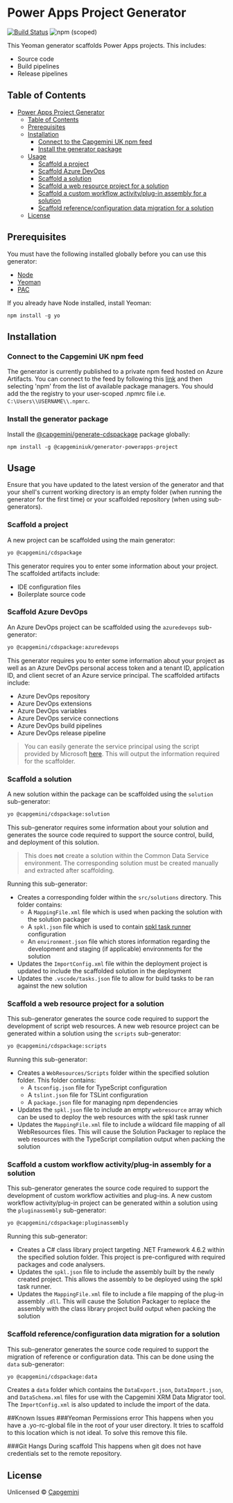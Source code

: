 # Power Apps Project Generator

[![Build Status](https://capgeminiuk.visualstudio.com/GitHub%20Support/_apis/build/status/CI-Builds/NPM%20package/powerapps-project-template?branchName=master)](https://capgeminiuk.visualstudio.com/GitHub%20Support/_build/latest?definitionId=229&branchName=master)
![npm (scoped)](https://img.shields.io/npm/v/capgeminiuk/generator-powerapps-project)

This Yeoman generator scaffolds Power Apps projects. This includes:

- Source code
- Build pipelines
- Release pipelines

## Table of Contents

- [Power Apps Project Generator](#power-apps-project-generator)
  - [Table of Contents](#table-of-contents)
  - [Prerequisites](#prerequisites)
  - [Installation](#installation)
    - [Connect to the Capgemini UK npm feed](#connect-to-the-capgemini-uk-npm-feed)
    - [Install the generator package](#install-the-generator-package)
  - [Usage](#usage)
    - [Scaffold a project](#scaffold-a-project)
    - [Scaffold Azure DevOps](#scaffold-azure-devops)
    - [Scaffold a solution](#scaffold-a-solution)
    - [Scaffold a web resource project for a solution](#scaffold-a-web-resource-project-for-a-solution)
    - [Scaffold a custom workflow activity/plug-in assembly for a solution](#scaffold-a-custom-workflow-activityplug-in-assembly-for-a-solution)
    - [Scaffold reference/configuration data migration for a solution](#scaffold-referenceconfiguration-data-migration-for-a-solution)
  - [License](#license)

## Prerequisites

You must have the following installed globally before you can use this generator:

- [Node](https://nodejs.org/en/)
- [Yeoman](https://yeoman.io/)
- [PAC](https://docs.microsoft.com/en-us/powerapps/developer/data-platform/powerapps-cli)

If you already have Node installed, install Yeoman:

```
npm install -g yo
```

## Installation

### Connect to the Capgemini UK npm feed

The generator is currently published to a private npm feed hosted on Azure Artifacts. You can connect to the feed by following this [link](https://capgeminiuk.visualstudio.com/Microsoft%20Community/_packaging?_a=connect&feed=CapgeminiIp) and then selecting 'npm' from the list of available package managers. You should add the the registry to your user-scoped .npmrc file i.e. `C:\Users\\USERNAME\\.npmrc`.

### Install the generator package

Install the [@capgemini/generate-cdspackage](https://www.npmjs.com/package/@capgeminiuk/generator-powerapps-project) package globally:

```
npm install -g @capgeminiuk/generator-powerapps-project
```

## Usage

Ensure that you have updated to the latest version of the generator and that your shell's current working directory is an empty folder (when running the generator for the first time) or your scaffolded repository (when using sub-generators).

### Scaffold a project

A new project can be scaffolded using the main generator:

```bash
yo @capgemini/cdspackage
```

This generator requires you to enter some information about your project. The scaffolded artifacts include:

- IDE configuration files
- Boilerplate source code

### Scaffold Azure DevOps

An Azure DevOps project can be scaffolded using the `azuredevops` sub-generator:

```bash
yo @capgemini/cdspackage:azuredevops
```

This generator requires you to enter some information about your project as well as an Azure DevOps personal access token and a tenant ID, application ID, and client secret of an Azure service principal. The scaffolded artifacts include:

- Azure DevOps repository
- Azure DevOps extensions
- Azure DevOps variables
- Azure DevOps service connections
- Azure DevOps build pipelines
- Azure DevOps release pipeline

> You can easily generate the service principal using the script provided by Microsoft [here](https://docs.microsoft.com/en-us/power-platform/alm/devops-build-tools#create-service-principal-and-client-secret-using-powershell). This will output the information required for the scaffolder.

### Scaffold a solution

A new solution within the package can be scaffolded using the `solution` sub-generator:

```bash
yo @capgemini/cdspackage:solution
```

This sub-generator requires some information about your solution and generates the source code required to support the source control, build, and deployment of this solution.

> This does **not** create a solution within the Common Data Service environment. The corresponding solution must be created manually and extracted after scaffolding.

Running this sub-generator:

- Creates a corresponding folder within the `src/solutions` directory. This folder contains:
  - A `MappingFile.xml` file which is used when packing the solution with the solution packager
  - A `spkl.json` file which is used to contain [spkl task runner](https://github.com/scottdurow/SparkleXrm/wiki/spkl) configuration
  - An `environment.json` file which stores information regarding the development and staging (if applicable) environments for the solution
- Updates the `ImportConfig.xml` file within the deployment project is updated to include the scaffolded solution in the deployment
- Updates the `.vscode/tasks.json` file to allow for build tasks to be ran against the new solution

### Scaffold a web resource project for a solution

This sub-generator generates the source code required to support the development of script web resources. A new web resource project can be generated within a solution using the `scripts` sub-generator:

```bash
yo @capgemini/cdspackage:scripts
```

Running this sub-generator:

- Creates a `WebResources/Scripts` folder within the specified solution folder. This folder contains:
  - A `tsconfig.json` file for TypeScript configuration
  - A `tslint.json` file for TSLint configuration
  - A `package.json` file for managing npm dependencies
- Updates the `spkl.json` file to include an empty `webresource` array which can be used to deploy the web resources with the spkl task runner
- Updates the `MappingFile.xml` file to include a wildcard file mapping of all WebResources files. This will cause the Solution Packager to replace the web resources with the TypeScript compilation output when packing the solution

### Scaffold a custom workflow activity/plug-in assembly for a solution

This sub-generator generates the source code required to support the development of custom workflow activities and plug-ins. A new custom workflow activity/plug-in project can be generated within a solution using the `pluginassembly` sub-generator:

```bash
yo @capgemini/cdspackage:pluginassembly
```

Running this sub-generator:

- Creates a C# class library project targeting .NET Framework 4.6.2 within the specified solution folder. This project is pre-configured with required packages and code analysers.
- Updates the `spkl.json` file to include the assembly built by the newly created project. This allows the assembly to be deployed using the spkl task runner.
- Updates the `MappingFile.xml` file to include a file mapping of the plug-in assembly `.dll`. This will cause the Solution Packager to replace the assembly with the class library project build output when packing the solution

### Scaffold reference/configuration data migration for a solution

This sub-generator generates the source code required to support the migration of reference or configuration data. This can be done using the `data` sub-generator:

```bash
yo @capgemini/cdspackage:data
```

Creates a `data` folder which contains the `DataExport.json`, `DataImport.json`, and `DataSchema.xml` files for use with the Capgemini XRM Data Migrator tool. The `ImportConfig.xml` is also updated to include the import of the data.

##Known Issues
###Yeoman Permissions error
This happens when you have a .yo-rc-global file in the root of your user directory. It tries to scaffold to this location which is not ideal. To solve this remove this file.

###Git Hangs During scaffold
This happens when git does not have credentials set to the remote repository.

## License

Unlicensed © [Capgemini](https://capgemini.com)
